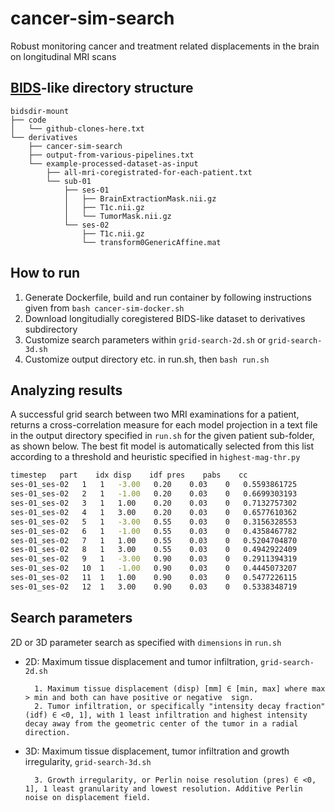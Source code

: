 # cancer-sim-search
Robust monitoring cancer and treatment related displacements in the brain on longitudinal MRI scans

## [BIDS](https://bids.neuroimaging.io/)-like directory structure
```
bidsdir-mount
├── code
│   └── github-clones-here.txt
└── derivatives
    ├── cancer-sim-search
    ├── output-from-various-pipelines.txt
    └── example-processed-dataset-as-input
        ├── all-mri-coregistrated-for-each-patient.txt
        └── sub-01
            ├── ses-01
            │   ├── BrainExtractionMask.nii.gz
            │   ├── T1c.nii.gz
            │   └── TumorMask.nii.gz
            └── ses-02
                ├── T1c.nii.gz
                └── transform0GenericAffine.mat
```

## How to run
1. Generate Dockerfile, build and run container by following instructions given from `bash cancer-sim-docker.sh`
2. Download longitudially coregistered BIDS-like dataset to derivatives subdirectory
3. Customize search parameters within `grid-search-2d.sh` or `grid-search-3d.sh`
4. Customize output directory etc. in run.sh, then `bash run.sh`

## Analyzing results
A successful grid search between two MRI examinations for a patient, returns a cross-correlation measure for each model projection in a text file in the output directory specified in `run.sh` for the given patient sub-folder,  as shown below. The best fit model is automatically selected from this list according to a threshold and heuristic specified in `highest-mag-thr.py`
```bash
timestep   part    idx disp    idf pres    pabs    cc
ses-01_ses-02   1   1   -3.00   0.20    0.03    0   0.5593861725
ses-01_ses-02   2   1   -1.00   0.20    0.03    0   0.6699303193
ses-01_ses-02   3   1   1.00    0.20    0.03    0   0.7132757302
ses-01_ses-02   4   1   3.00    0.20    0.03    0   0.6577610362
ses-01_ses-02   5   1   -3.00   0.55    0.03    0   0.3156328553
ses-01_ses-02   6   1   -1.00   0.55    0.03    0   0.4358467782
ses-01_ses-02   7   1   1.00    0.55    0.03    0   0.5204704870
ses-01_ses-02   8   1   3.00    0.55    0.03    0   0.4942922409
ses-01_ses-02   9   1   -3.00   0.90    0.03    0   0.2911394319
ses-01_ses-02   10  1   -1.00   0.90    0.03    0   0.4445073207
ses-01_ses-02   11  1   1.00    0.90    0.03    0   0.5477226115
ses-01_ses-02   12  1   3.00    0.90    0.03    0   0.5338348719
```
## Search parameters
2D or 3D parameter search as specified with `dimensions` in `run.sh`
- 2D: Maximum tissue displacement and tumor infiltration, `grid-search-2d.sh`

        1. Maximum tissue displacement (disp) [mm] ∈ [min, max] where max > min and both can have positive or negative  sign.
		2. Tumor infiltration, or specifically "intensity decay fraction" (idf) ∈ <0, 1], with 1 least infiltration and highest intensity decay away from the geometric center of the tumor in a radial direction.

- 3D: Maximum tissue displacement, tumor infiltration and growth irregularity, `grid-search-3d.sh`

		3. Growth irregularity, or Perlin noise resolution (pres) ∈ <0, 1], 1 least granularity and lowest resolution. Additive Perlin noise on displacement field.
